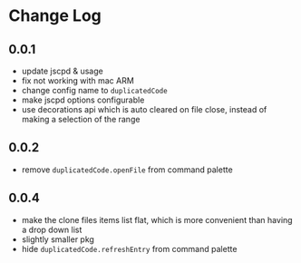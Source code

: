 # Change Log

## 0.0.1

- update jscpd & usage
- fix not working with mac ARM
- change config name to `duplicatedCode`
- make jscpd options configurable
- use decorations api which is auto cleared on file close, instead of making a selection of the range

## 0.0.2

- remove `duplicatedCode.openFile` from command palette

## 0.0.4

- make the clone files items list flat, which is more convenient than having a drop down list
- slightly smaller pkg
- hide `duplicatedCode.refreshEntry` from command palette
